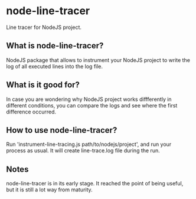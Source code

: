 # node-line-tracer
Line tracer for NodeJS project.

## What is node-line-tracer?

NodeJS package that allows to instrument your NodeJS project to write the log of all executed lines into the log file.

## What is it good for?

In case you are wondering why NodeJS project works diffferently in different conditions, you can compare the logs and see where the first difference occurred.

## How to use node-line-tracer?

Run 'instrument-line-tracing.js path/to/nodejs/project', and run your process as usual. It will create line-trace.log file during the run.

## Notes

node-line-tracer is in its early stage. It reached the point of being useful, but it is still a lot way from maturity.
